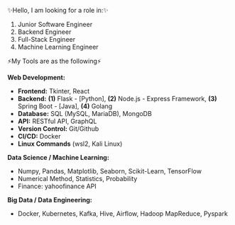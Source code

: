 ✨Hello, I am looking for a role in:✨
1. Junior Software Engineer
2. Backend Engineer
3. Full-Stack Engineer
4. Machine Learning Engineer

⚡My Tools are as the following⚡

**Web Development:**
- **Frontend:** Tkinter, React
- **Backend:** **(1)** Flask - [Python], **(2)** Node.js - Express Framework, **(3)** Spring Boot - [Java], **(4)** Golang
- **Database:** SQL (MySQL, MariaDB), MongoDB
- **API:** RESTful API, GraphQL
- **Version Control:** Git/Github
- **CI/CD:** Docker
- **Linux Commands** (wsl2, Kali Linux)

**Data Science / Machine Learning:**
- Numpy, Pandas, Matplotlib, Seaborn, Scikit-Learn, TensorFlow
- Numerical Method, Statistics, Probability
- Finance: yahoofinance API

**Big Data / Data Engineering:**
- Docker, Kubernetes, Kafka, Hive, Airflow, Hadoop MapReduce, Pyspark
<!--
**AlienX77-cmd/AlienX77-cmd** is a ✨ _special_ ✨ repository because its `README.md` (this file) appears on your GitHub profile.

Here are some ideas to get you started:

- 🔭 I’m currently working on ...
- 🌱 I’m currently learning ...
- 👯 I’m looking to collaborate on ...
- 🤔 I’m looking for help with ...
- 💬 Ask me about ...
- 📫 How to reach me: ...
- 😄 Pronouns: ...
- ⚡ Fun fact: ...
-->

